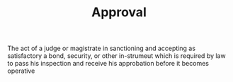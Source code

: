 ---
title: Approval
permalink: "/definitions/approval.html"
body: The act of a judge or magistrate in sanctioning and accepting as satisfactory
  a bond, security, or other in-strumeut which is required by law to pass his inspection
  and receive his approbation before it becomes operative
published_at: '2018-07-07'
layout: post
---